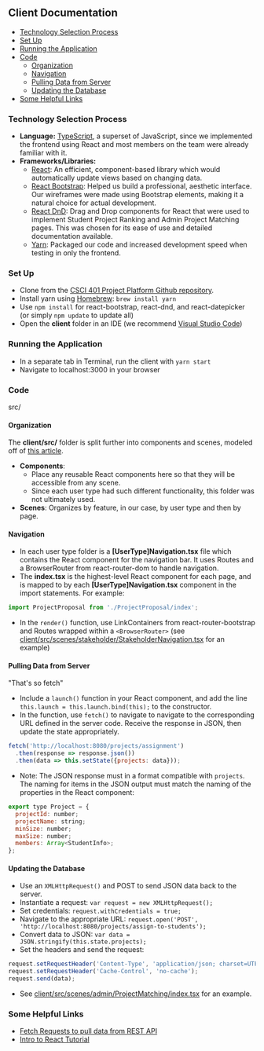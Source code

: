 ## Client Documentation

- [Technology Selection Process](#technology-selection-process)
- [Set Up](#set-up)
- [Running the Application](#running-the-application)
- [Code](#code)
  * [Organization](#organization)
  * [Navigation](#navigation)
  * [Pulling Data from Server](#pulling-data-from-server)
  * [Updating the Database](#updating-the-database)
- [Some Helpful Links](#some-helpful-links)

### Technology Selection Process

- **Language:** [TypeScript](https://www.typescriptlang.org/), a superset of JavaScript, since we implemented the frontend using React and most members on the team were already familiar with it.
- **Frameworks/Libraries:** 
  * [React](https://projects.spring.io/spring-boot/): An efficient, component-based library which would automatically update views based on changing data.
  * [React Bootstrap](https://react-bootstrap.github.io/): Helped us build a professional, aesthetic interface. Our wireframes were made using Bootstrap elements, making it a natural choice for actual development. 
  * [React DnD](http://react-dnd.github.io/react-dnd/): Drag and Drop components for React that were used to implement Student Project Ranking and Admin Project Matching pages. This was chosen for its ease of use and detailed documentation available.
  * [Yarn](https://yarnpkg.com/en/): Packaged our code and increased development speed when testing in only the frontend.

### Set Up
- Clone from the [CSCI 401 Project Platform Github repository](https://github.com/joanhong/csci401-project). 
- Install yarn using [Homebrew](https://brew.sh/): `brew install yarn`
- Use `npm install` for react-bootstrap, react-dnd, and react-datepicker (or simply `npm update` to update all)
- Open the **client** folder in an IDE (we recommend [Visual Studio Code](https://code.visualstudio.com/))

### Running the Application
- In a separate tab in Terminal, run the client with `yarn start`
- Navigate to localhost:3000 in your browser

### Code
src/

#### Organization

The **client/src/** folder is split further into components and scenes, modeled off of [this article](https://medium.com/@alexmngn/how-to-better-organize-your-react-applications-2fd3ea1920f1).

- **Components**:
  * Place any reusable React components here so that they will be accessible from any scene.
  * Since each user type had such different functionality, this folder was not ultimately used.
- **Scenes**: Organizes by feature, in our case, by user type and then by page.

#### Navigation
- In each user type folder is a **[UserType]Navigation.tsx** file which contains the React component for the navigation bar. It uses Routes and a BrowserRouter from react-router-dom to handle navigation.
- The **index.tsx** is the highest-level React component for each page, and is mapped to by each **[UserType]Navigation.tsx** component in the import statements. For example:
```javascript
import ProjectProposal from './ProjectProposal/index';
```
- In the `render()` function, use LinkContainers from react-router-bootstrap and Routes wrapped within a `<BrowserRouter>` (see [client/src/scenes/stakeholder/StakeholderNavigation.tsx](https://github.com/joanhong/csci401-project/blob/master/client/src/scenes/stakeholder/StakeholderNavigation.tsx) for an example)

#### Pulling Data from Server
"That's so fetch"

- Include a `launch()` function in your React component, and add the line `this.launch = this.launch.bind(this);` to the constructor.
- In the function, use `fetch()` to navigate to navigate to the corresponding URL defined in the server code. Receive the response in JSON, then update the state appropriately.
```javascript
fetch('http://localhost:8080/projects/assignment')
  .then(response => response.json())
  .then(data => this.setState({projects: data}));
```
- Note: The JSON response must in a format compatible with `projects`. The naming for items in the JSON output must match the naming of the properties in the React component:
```javascript
export type Project = {
  projectId: number;
  projectName: string;
  minSize: number;
  maxSize: number;
  members: Array<StudentInfo>;
};
```

#### Updating the Database
- Use an `XMLHttpRequest()` and POST to send JSON data back to the server.
- Instantiate a request: `var request = new XMLHttpRequest();`
- Set credentials: `request.withCredentials = true;`
- Navigate to the appropriate URL: `request.open('POST', 'http://localhost:8080/projects/assign-to-students');`
- Convert data to JSON: `var data = JSON.stringify(this.state.projects);`
- Set the headers and send the request:
```javascript
request.setRequestHeader('Content-Type', 'application/json; charset=UTF-8');
request.setRequestHeader('Cache-Control', 'no-cache');
request.send(data);
```
- See [client/src/scenes/admin/ProjectMatching/index.tsx](https://github.com/joanhong/csci401-project/blob/master/client/src/scenes/admin/ProjectMatching/index.tsx) for an example.

### Some Helpful Links
- [Fetch Requests to pull data from REST API](https://facebook.github.io/react-native/docs/network.html)
- [Intro to React Tutorial](https://reactjs.org/tutorial/tutorial.html)

